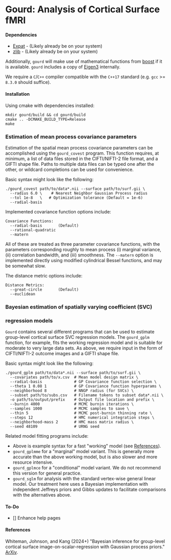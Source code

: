
# Gourd: Analysis of Cortical Surface fMRI

#### Dependencies
 - [Expat](https://libexpat.github.io) - (Likely already be on your
   system) 
 - [zlib](https://www.zlib.net/) - (Likely already be on your system)
 
 
Additionally, `gourd` will  make use of mathematical functions from
[boost](https://www.boost.org/) if it is available. `gourd` includes a
copy of [Eigen3](http://eigen.tuxfamily.org/index.php?title=Main_Page)
internally. 

We require a `C`/`C++` compiler compatible with the `C++17`
standard (e.g. `gcc` >= `8.3.0` should suffice).


 
#### Installation
Using cmake with dependencies installed:
```properties
mkdir gourd/build && cd gourd/build
cmake .. -DCMAKE_BUILD_TYPE=Release
make
```



### Estimation of mean process covariance parameters
Estimation of the spatial mean process covariance parameters can be
accomplished using the `gourd_covest` program. This function requires,
at minimum, a list of data files stored in the CIFTI/NIFTI-2 file
format, and a GIFTI shape file. Paths to multiple data files can be
typed one after the other, or wildcard completions can be used for
convenience.

Basic syntax might look like the following:
```properties
./gourd_covest path/to/data*.nii --surface path/to/surf.gii \
  --radius 6.0 \    # Nearest Neighbor Gaussian Process radius
  --tol 1e-8   \   # Optimization tolerance (Default = 1e-6)
  --radial-basis
```


Implemented covariance function options include:
```console
Covariance Functions:
  --radial-basis       (Default) 
  --rational-quadratic 
  --matern 
```
All of these are treated as three parameter covariance functions, with
the parameters corresponding roughly to mean process (i) marginal
variance, (ii) correlation bandwidth, and (iii) smoothness. The
`--matern` option is implemented directly using modified cylindrical
Bessel functions, and may be somewhat slow.

The distance metric options include:
```console
Distance Metrics:
  --great-circle       (Default) 
  --euclidean 
```



### Bayesian estimation of spatially varying coefficient (SVC)
### regression models
`Gourd` contains several different programs that can be used to
estimate group-level cortical surface SVC regression models. The
`gourd_gplm` function, for example, fits the working regression model
and is suitable for moderate to very large data sets. As above, we
require input in the form of CIFTI/NIFTI-2 outcome images and a GIFTI
shape file.

Basic syntax might look like the following:
```properties
./gourd_gplm path/to/data*.nii --surface path/to/surf.gii \
  --covariates path/to/x.csv  # Mean model design matrix \
  --radial-basis              # GP Covariance function selection \
  --theta 1 0.08 1            # GP Covariance function hyperparams \
  --neighborhood 8            # NNGP radius (for SVCs) \
  --subset path/to/subs.csv   # Filename tokens to subset data*.nii \
  -o path/to/output/prefix    # Output file location and prefix \
  --burnin 4000               # MCMC burnin iterations \
  --samples 1000              # MCMC samples to save \
  --thin 5                    # MCMC post-burnin thinning rate \
  --steps 12                  # HMC numerical integration steps \
  --neighborhood-mass 2       # HMC mass matrix radius \
  --seed 48109                # URNG seed
```

Related model fitting programs include:
- Above is example syntax for a fast "working" model (see [References](#References)).
- `gourd_gplmme` for a "marginal" model variant. This is generally
  more accurate than the above working model, but is also slower and
  more resource intensive.
- `gourd_gplmce` for a "conditional" model variant. We do not
  recommend this version for general practice.
- `gourd_sglm` for analysis with the standard vertex-wise general
  linear model. Our treatment here uses a Bayesian implementation
  with independent Jeffreys priors and Gibbs updates to facilitate
  comparisons with the alternatives above.



#### To-Do
 - [] Enhance help pages



#### References

Whiteman, Johnson, and Kang (2024+) "Bayesian inference for
group-level cortical surface image-on-scalar-regression with Gaussian
process priors." [ArXiv](https://arxiv.org/abs/2306.03663).
